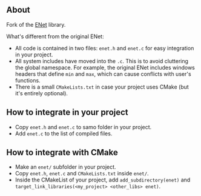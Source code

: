 ## About

Fork of the [ENet](https://github.com/lsalzman/enet) library.

What's different from the original ENet:
- All code is contained in two files: `enet.h` and `enet.c` for easy integration in your project.
- All system includes have moved into the `.c`. This is to avoid cluttering the global namespace. For example, the original ENet includes windows headers that define `min` and `max`, which can cause conflicts with user's functions.
- There is a small `CMakeLists.txt` in case your project uses CMake (but it's entirely optional).

## How to integrate in your project

- Copy `enet.h` and `enet.c` to samo folder in your project.
- Add `enet.c` to the list of compiled files.

## How to integrate with CMake

- Make an `enet/` subfolder in your project.
- Copy `enet.h`, `enet.c` and `CMakeLists.txt` inside `enet/`.
- Inside the CMakeList of your project, add `add_subdirectory(enet)` and `target_link_libraries(<my_project> <other_libs> enet)`.
